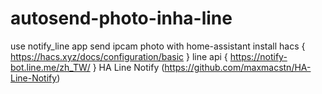 # autosend-photo-inha-line
use notify_line app send ipcam photo with home-assistant
install hacs { https://hacs.xyz/docs/configuration/basic }
line api { https://notify-bot.line.me/zh_TW/ }
HA Line Notify (https://github.com/maxmacstn/HA-Line-Notify)

